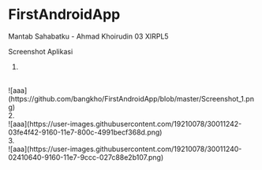 # FirstAndroidApp
Mantab Sahabatku - Ahmad Khoirudin 03 XIRPL5

Screenshot Aplikasi

1. 
<br>
![aaa](https://github.com/bangkho/FirstAndroidApp/blob/master/Screenshot_1.png)
<br>
2. 
<br>
![aaa](https://user-images.githubusercontent.com/19210078/30011242-03fe4f42-9160-11e7-800c-4991becf368d.png)
<br>
3. 
<br>
![aaa](https://user-images.githubusercontent.com/19210078/30011240-02410640-9160-11e7-9ccc-027c88e2b107.png)
<br>
